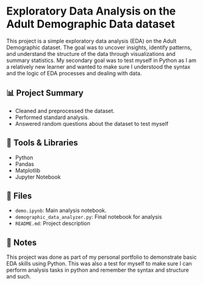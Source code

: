 # Exploratory Data Analysis on the Adult Demographic Data dataset

This project is a simple exploratory data analysis (EDA) on the Adult Demographic dataset. The goal was to uncover insights, identify patterns, and understand the structure of the data through visualizations and summary statistics. My secondary goal was to test myself in Python as I am a relatively new learner and wanted to make sure I understood the syntax and the logic of EDA processes and dealing with data. 

## 📊 Project Summary

- Cleaned and preprocessed the dataset.
- Performed standard analysis.
- Answered random questions about the dataset to test myself 
  

## 🧰 Tools & Libraries

- Python
- Pandas
- Matplotlib
- Jupyter Notebook

## 📁 Files

- `demo.ipynb`: Main analysis notebook.
- `demographic_data_analyzer.py`: Final notebook for analysis
- `README.md`: Project description

## 📌 Notes

This project was done as part of my personal portfolio to demonstrate basic EDA skills using Python. This was also a test for myself to make sure I can perform analysis tasks in python and remember the syntax and structure and such.

